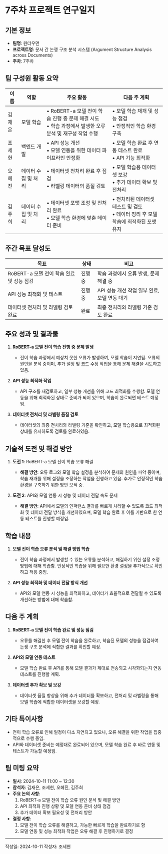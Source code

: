 # 7주차 프로젝트 연구일지

## 기본 정보

- **팀명**: 원더우먼
- **프로젝트명**: 문서 간 논쟁 구조 분석 시스템 (Argument Structure Analysis across Documents)
- **주차**: 7주차

## 팀 구성원 활동 요약

| 이름   | 역할               | 주요 활동                                                                                                      | 다음 주 계획                                                                                           |
| ------- | ------------------- | ---------------------------------------------------------------------------------------------------------------- | ------------------------------------------------------------------------------------------------------ |
| 김재은  | 모델 학습           | • RoBERT-a 모델 전이 학습 진행 중 문제 해결 시도 <br> • 학습 과정에서 발생한 오류 분석 및 재구성 작업 수행         | • 모델 학습 재개 및 성능 점검 <br> • 안정적인 학습 환경 구축                                            |
| 조세현  | 백엔드 개발        | • API 성능 개선 <br> • 모델 연동을 위한 데이터 파이프라인 안정화                                                 | • 모델 학습 완료 후 연동 테스트 완료 <br> • API 기능 최적화                                           |
| 오혜진  | 데이터 수집 및 처리 | • 데이터셋 전처리 완료 후 점검 <br> • 라벨링 데이터의 품질 검토                                                 | • 모델 학습용 데이터셋 보강 <br> • 추가 데이터 확보 및 전처리                                          |
| 김주희  | 데이터 수집 및 처리 | • 데이터셋 포맷 조정 및 전처리 완료 <br> • 모델 학습 환경에 맞춘 데이터 준비                                   | • 전처리된 데이터셋 테스트 및 검토 <br> • 데이터 정리 후 모델 학습에 최적화된 포맷 유지                 |

## 주간 목표 달성도

| 목표                                  | 상태    | 비고                                      |
| -------------------------------------- | -------- | ----------------------------------------- |
| RoBERT-a 모델 전이 학습 완료 및 성능 점검 | 진행 중  | 학습 과정에서 오류 발생, 문제 해결 중     |
| API 성능 최적화 및 테스트              | 진행 중  | API 성능 개선 작업 일부 완료, 모델 연동 대기 |
| 데이터셋 전처리 및 라벨링 검토 완료     | 완료    | 최종 전처리와 라벨링 기준 검토 완료       |

## 주요 성과 및 결과물

1. **RoBERT-a 모델 전이 학습 진행 중 문제 발생**
   - 전이 학습 과정에서 예상치 못한 오류가 발생하여, 모델 학습이 지연됨. 오류의 원인을 분석 중이며, 추가 설정 및 코드 수정 작업을 통해 문제 해결을 시도하고 있음.

2. **API 성능 최적화 작업**
   - API 구조를 재검토하고, 일부 성능 개선을 위해 코드 최적화를 수행함. 모델 연동을 위해 최적화된 상태로 준비가 되어 있으며, 학습이 완료되면 테스트 예정임.

3. **데이터셋 전처리 및 라벨링 품질 검토**
   - 데이터셋의 최종 전처리와 라벨링 기준을 확인하고, 모델 학습용으로 최적화된 상태를 유지하도록 검토를 완료하였음.

## 기술적 도전 및 해결 방안

1. **도전 1**: RoBERT-a 모델 전이 학습 오류 해결
   - **해결 방안**: 오류 로그와 모델 학습 설정을 분석하여 문제의 원인을 파악 중이며, 학습 재개를 위해 설정을 조정하는 작업을 진행하고 있음. 추가로 안정적인 학습 환경을 구축하기 위한 방안 모색 중.

2. **도전 2**: API와 모델 연동 시 성능 및 데이터 전달 속도 문제
   - **해결 방안**: API에서 모델의 인퍼런스 결과를 빠르게 처리할 수 있도록 코드 최적화 및 데이터 전달 방식을 개선하였으며, 모델 학습 완료 후 이를 기반으로 한 연동 테스트를 진행할 예정임.

## 학습 내용

1. **모델 전이 학습 오류 분석 및 해결 방법 학습**
   - 전이 학습 과정에서 발생할 수 있는 오류를 분석하고, 해결하기 위한 설정 조정 방법에 대해 학습함. 안정적인 학습을 위해 필요한 환경 설정을 추가적으로 확인하고 적용 중임.

2. **API 성능 최적화 및 데이터 전달 방식 개선**
   - API와 모델 연동 시 성능을 최적화하고, 데이터가 효율적으로 전달될 수 있도록 개선하는 방법에 대해 학습함.

## 다음 주 계획

1. **RoBERT-a 모델 전이 학습 완료 및 성능 점검**
   - 오류를 해결한 후 모델 전이 학습을 완료하고, 학습된 모델의 성능을 점검하여 논쟁 구조 분석에 적합한 결과를 확인할 예정.

2. **API와 모델 연동 테스트**
   - 모델 학습 완료 후 API를 통해 모델 결과가 제대로 전송되고 시각화되는지 연동 테스트를 진행할 계획.

3. **데이터셋 추가 확보 및 보강**
   - 데이터셋 품질 향상을 위해 추가 데이터를 확보하고, 전처리 및 라벨링을 통해 모델 학습에 적합한 데이터셋을 보강할 예정.

## 기타 특이사항

- 전이 학습 오류로 인해 일정이 다소 지연되고 있으나, 오류 해결을 위한 작업을 집중적으로 수행 중임.
- API와 데이터셋 준비는 예정대로 완료되어 있으며, 모델 학습 완료 후 바로 연동 및 테스트가 가능할 예정임.

## 팀 미팅 요약

- **일시**: 2024-10-11 11:00 ~ 12:30
- **참석자**: 김재은, 조세현, 오혜진, 김주희
- **주요 논의 사항**:
   1. RoBERT-a 모델 전이 학습 오류 원인 분석 및 해결 방안
   2. API 최적화 진행 상황 및 모델 연동 준비 상태 점검
   3. 추가 데이터 확보 필요성 및 전처리 방안
- **결정 사항**:
   1. 모델 전이 학습 오류를 해결하고, 가능한 빠르게 학습을 완료하기로 함
   2. 모델 연동 및 성능 최적화 작업은 오류 해결 후 진행하기로 결정

---

작성일: 2024-10-11
작성자: 조세현

